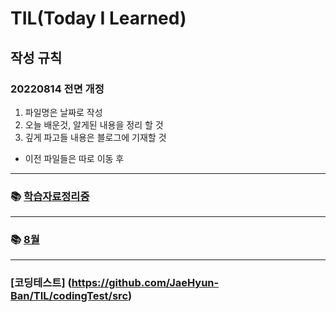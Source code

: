 # TIL(Today I Learned)

## 작성 규칙

### **20220814 전면 개정**

1. 파일명은 날짜로 작성
2. 오늘 배운것, 알게된 내용을 정리 할 것
3. 깊게 파고들 내용은 블로그에 기재할 것

- 이전 파일들은 따로 이동 후 

---

### 📚 [학습자료정리중](https://github.com/JaeHyun-Ban/TIL/tree/master/~20220814)

---

### 📚 [8월](https://github.com/JaeHyun-Ban/TIL/tree/master/08)
---

### [코딩테스트] (https://github.com/JaeHyun-Ban/TIL/codingTest/src)

